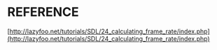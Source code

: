 # REFERENCE

[http://lazyfoo.net/tutorials/SDL/24_calculating_frame_rate/index.php](http://lazyfoo.net/tutorials/SDL/24_calculating_frame_rate/index.php)
